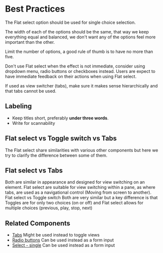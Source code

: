 # Best Practices
The Flat select option should be used for single choice selection.

The width of each of the options should be the same, that way we keep everything equal and balanced, we don't want any of the options feel more important than the other.

Limit the number of options, a good rule of thumb is to have no more than five.

Don't use Flat select when the effect is not immediate, consider using dropdown menu, radio buttons or checkboxes instead. Users are expect to have immediate feedback on their actions when using Flat select.

If used as view switcher (tabs), make sure it makes sense hierarchically and that tabs cannot be used.

## Labeling
- Keep titles short, preferably **under three words**.
- Write for scannability

## Flat select vs Toggle switch vs Tabs
The Flat select share similarities with various other components but here we try to clarify the difference between some of them.

## Flat select vs Tabs
Both are similar in appearance and designed for view switching on an element. Flat select are suitable for view switching within a pane, as where tabs, are used as a navigational control (Moving from screen to another).
Flat select vs Toggle switch
Both are very similar but a key difference is that Toggles are for only two choices (on or off) and Flat select allows for multiple choices (previous, play, stop, next)

## Related Components
- [Tabs](#/navigation/Tabs) Might be used instead to toggle views
- [Radio buttons](#/form/RadioButton) Can be used instead as a form input
- [Select - single](#/form/SingleSelect) Can be used instead as a form input
